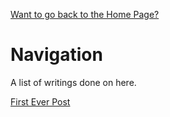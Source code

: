 [Want to go back to the Home Page?](index.md)
# Navigation

A list of writings done on here.

[First Ever Post](posts/2022-08-04_First_Post)
